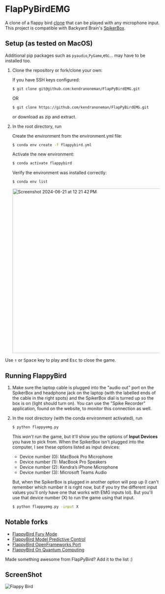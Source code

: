 FlapPyBirdEMG
===============

A clone of a flappy bird [clone](https://github.com/sourabhv/FlapPyBird) that can be played with any microphone input. This project is compatible with Backyard Brain's [SpikerBox](https://backyardbrains.com/products/spikerboxBundle).  

Setup (as tested on MacOS)
---------------------------
Additional pip packages such as `pyaudio`,`PyGame`,etc... may have to be installed too.

1. Clone the repository or fork/clone your own:

   If you have SSH keys configured:
   ```bash
   $ git clone git@github.com:kendranoneman/FlapPyBirdEMG.git
   ```
   OR 
   ```bash
   $ git clone https://github.com/kendranoneman/FlapPyBirdEMG.git 
    ```
   or download as zip and extract.

2. In the root directory, run

   Create the environment from the environment.yml file:
   ```bash
   $ conda env create -f flappybird.yml
   ```
   Activate the new environment:
    ```bash
   $ conda activate flappybird
   ```
   Verify the environment was installed correctly:
    ```bash
   $ conda env list
   ```
    <img width="534" alt="Screenshot 2024-06-21 at 12 21 42 PM" src="https://github.com/kendranoneman/FlapPyBirdEMG/assets/37158560/59b21f59-6d30-47ba-a8c7-7d72d189c4c9">


Use <kbd>&uarr;</kbd> or <kbd>Space</kbd> key to play and <kbd>Esc</kbd> to close the game.

Running FlappyBird
---------------------------
1. Make sure the laptop cable is plugged into the "audio out" port on the SpikerBox and headphone jack on the laptop (with the labelled ends of the cable in the right spots) and the SpikerBox dial is turned up so the box is on (light should turn on). You can use the "Spike Recorder" application, found on the website, to monitor this connection as well.
   
2. In the root directory (with the conda environment activated), run
   ```bash
   $ python flappyemg.py
   ```
   This *won't* run the game, but it'll show you the options of **Input Devices** you have to pick from.
   When the SpikerBox isn't plugged into the computer, I see these options listed as input devices:
   * Device number (0): MacBook Pro Microphone
   * Device number (1): MacBook Pro Speakers
   * Device number (2): Kendra’s iPhone Microphone
   * Device number (3): Microsoft Teams Audio
  
   But, when the SpikerBox is plugged in another option will pop up (I can't remember which number it is right now, but if you try the different input values you'll only have one that works with EMG inputs lol).
   But you'll use that device number (X) to run the game using that input. 
    ```bash
   $ python flappyemg.py -input X
   ```

Notable forks
-------------

- [FlappyBird Fury Mode](https://github.com/Cc618/FlapPyBird)
- [FlappyBird Model Predictive Control](https://github.com/philzook58/FlapPyBird-MPC)
- [FlappyBird OpenFrameworks Port](https://github.com/TheLogicMaster/ofFlappyBird)
- [FlappyBird On Quantum Computing](https://github.com/WingCode/QuFlapPyBird)

Made something awesome from FlapPyBird? Add it to the list :)


ScreenShot
----------

![Flappy Bird](screenshot1.png)

[pygame]: http://www.pygame.org
[pipenv]: https://pipenv.readthedocs.io/en/latest/
